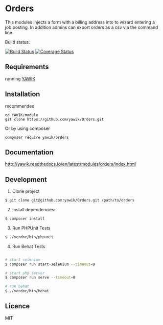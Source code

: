 Orders
======

This modules injects a form with a billing address into to wizard entering a job posting. In addition admins can export orders as a csv via the 
command line.

Build status:

[![Build Status](https://api.travis-ci.org/yawik/Orders.svg)](https://travis-ci.org/yawik/Orders)
[![Coverage Status](https://coveralls.io/repos/github/yawik/Orders/badge.svg?branch=develop)](https://coveralls.io/github/yawik/Orders?branch=develop)

Requirements
------------

running [YAWIK](https://github.com/cross-solution/YAWIK)


Installation
------------

recommended

```
cd YAWIK/module
git clone https://github.com/yawik/Orders.git
```

Or by using composer

```
composer require yawik/orders
```

Documentation
-------------

http://yawik.readthedocs.io/en/latest/modules/orders/index.html


Development
-------
1.  Clone project
```sh
$ git clone git@github.com:yawik/Orders.git /path/to/orders 
```

2. Install dependencies:
```sh
$ composer install
```

3. Run PHPUnit Tests
```sh
$ ./vendor/bin/phpunit
```

4. Run Behat Tests
```sh

# start selenium
$ composer run start-selenium --timeout=0

# start php server
$ composer run serve --timeout=0

# run behat
$ ./vendor/bin/behat

```

Licence
-------

MIT